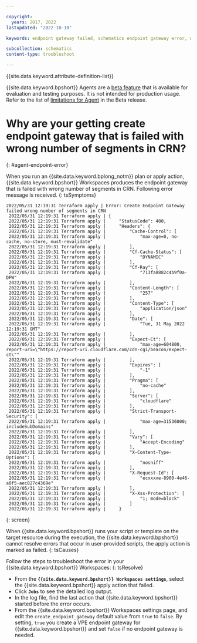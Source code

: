 ```yaml
---

copyright:
  years: 2017, 2022
lastupdated: "2022-10-10"

keywords: endpoint gateway failed, schematics endpoint gateway error, wrong number of segments in crn

subcollection: schematics
content-type: troubleshoot

---
```


{{site.data.keyword.attribute-definition-list}}

{{site.data.keyword.bpshort}} Agents are a [beta feature](/docs/schematics?topic=schematics-agent-beta-limitations) that is available for evaluation and testing purposes. It is not intended for production usage. Refer to the list of [limitations for Agent](/docs/schematics?topic=schematics-agent-beta-limitations) in the Beta release.

# Why are your getting create endpoint gateway that is failed with wrong number of segments in CRN?
{: #agent-endpoint-error}

When you run an {{site.data.keyword.bplong_notm}} plan or apply action, {{site.data.keyword.bpshort}} Workspaces produces the endpoint gateway that is failed with wrong number of segments in CRN. Following error message is received.
{: tsSymptoms}

```text
2022/05/31 12:19:31 Terraform apply | Error: Create Endpoint Gateway failed wrong number of segments in CRN
 2022/05/31 12:19:31 Terraform apply | {
 2022/05/31 12:19:31 Terraform apply |     "StatusCode": 400,
 2022/05/31 12:19:31 Terraform apply |     "Headers": {
 2022/05/31 12:19:31 Terraform apply |         "Cache-Control": [
 2022/05/31 12:19:31 Terraform apply |             "max-age=0, no-cache, no-store, must-revalidate"
 2022/05/31 12:19:31 Terraform apply |         ],
 2022/05/31 12:19:31 Terraform apply |         "Cf-Cache-Status": [
 2022/05/31 12:19:31 Terraform apply |             "DYNAMIC"
 2022/05/31 12:19:31 Terraform apply |         ],
 2022/05/31 12:19:31 Terraform apply |         "Cf-Ray": [
 2022/05/31 12:19:31 Terraform apply |             "713fa8882c4b9f0a-DFW"
 2022/05/31 12:19:31 Terraform apply |         ],
 2022/05/31 12:19:31 Terraform apply |         "Content-Length": [
 2022/05/31 12:19:31 Terraform apply |             "257"
 2022/05/31 12:19:31 Terraform apply |         ],
 2022/05/31 12:19:31 Terraform apply |         "Content-Type": [
 2022/05/31 12:19:31 Terraform apply |             "application/json"
 2022/05/31 12:19:31 Terraform apply |         ],
 2022/05/31 12:19:31 Terraform apply |         "Date": [
 2022/05/31 12:19:31 Terraform apply |             "Tue, 31 May 2022 12:19:31 GMT"
 2022/05/31 12:19:31 Terraform apply |         ],
 2022/05/31 12:19:31 Terraform apply |         "Expect-Ct": [
 2022/05/31 12:19:31 Terraform apply |             "max-age=604800, report-uri=\"https://report-uri.cloudflare.com/cdn-cgi/beacon/expect-ct\""
 2022/05/31 12:19:31 Terraform apply |         ],
 2022/05/31 12:19:31 Terraform apply |         "Expires": [
 2022/05/31 12:19:31 Terraform apply |             "-1"
 2022/05/31 12:19:31 Terraform apply |         ],
 2022/05/31 12:19:31 Terraform apply |         "Pragma": [
 2022/05/31 12:19:31 Terraform apply |             "no-cache"
 2022/05/31 12:19:31 Terraform apply |         ],
 2022/05/31 12:19:31 Terraform apply |         "Server": [
 2022/05/31 12:19:31 Terraform apply |             "cloudflare"
 2022/05/31 12:19:31 Terraform apply |         ],
 2022/05/31 12:19:31 Terraform apply |         "Strict-Transport-Security": [
 2022/05/31 12:19:31 Terraform apply |             "max-age=31536000; includeSubDomains"
 2022/05/31 12:19:31 Terraform apply |         ],
 2022/05/31 12:19:31 Terraform apply |         "Vary": [
 2022/05/31 12:19:31 Terraform apply |             "Accept-Encoding"
 2022/05/31 12:19:31 Terraform apply |         ],
 2022/05/31 12:19:31 Terraform apply |         "X-Content-Type-Options": [
 2022/05/31 12:19:31 Terraform apply |             "nosniff"
 2022/05/31 12:19:31 Terraform apply |         ],
 2022/05/31 12:19:31 Terraform apply |         "X-Request-Id": [
 2022/05/31 12:19:31 Terraform apply |             "ecxxxxe-8900-4e46-a0f5-aec827c4369e"
 2022/05/31 12:19:31 Terraform apply |         ],
 2022/05/31 12:19:31 Terraform apply |         "X-Xss-Protection": [
 2022/05/31 12:19:31 Terraform apply |             "1; mode=block"
 2022/05/31 12:19:31 Terraform apply |         ]
 2022/05/31 12:19:31 Terraform apply |     }
```
{: screen}

When {{site.data.keyword.bpshort}} runs your script or template on the target resource during the execution, the {{site.data.keyword.bpshort}} cannot resolve errors that occur in user-provided scripts, the apply action is marked as failed.
{: tsCauses}

Follow the steps to troubleshoot the error in your {{site.data.keyword.bpshort}} Workspaces:
{: tsResolve}

- From the **`{{site.data.keyword.bpshort}} Workspaces settings`**, select the {{site.data.keyword.bpshort}} apply action that failed.
- Click **`Jobs`** to see the detailed log output.
- In the log file, find the last action that {{site.data.keyword.bpshort}} started before the error occurs. 
- From the {{site.data.keyword.bpshort}} Workspaces settings page, and edit the `create_endpoint_gateway` default value from `true` to `false`. By setting, `true` you create a VPE endpoint gateway for {{site.data.keyword.bpshort}} and set `false` if no endpoint gateway is needed.
